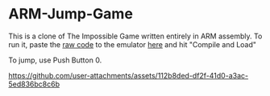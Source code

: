 # ARM-Jump-Game

This is a clone of The Impossible Game written entirely in ARM assembly. To run it, paste the [raw code](https://raw.githubusercontent.com/sildotdev/ARM-Jump-Game/refs/heads/main/game.s) to the emulator [here](https://cpulator.01xz.net/?sys=arm-de1soc) and hit "Compile and Load"

To jump, use Push Button 0.

https://github.com/user-attachments/assets/112b8ded-df2f-41d0-a3ac-5ed836bc8c6b
